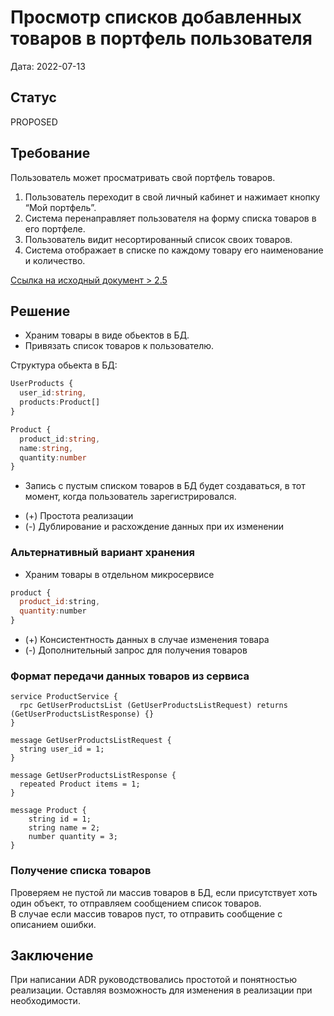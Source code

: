 # Просмотр списков добавленных товаров в портфель пользователя

Дата: 2022-07-13

## Статус

PROPOSED

## Требование

Пользователь может просматривать свой портфель товаров.

1. Пользователь переходит в свой личный кабинет и нажимает кнопку “Мой портфель”.
2. Система перенаправляет пользователя на форму списка товаров в его портфеле.
3. Пользователь видит несортированный список своих товаров.
4. Система отображает в списке по каждому товару его наименование и количество.

[Ссылка на исходный документ > 2.5](https://docs.google.com/document/d/1HwW4-Q8kIadQPA3vRosXDwSpWbfjIRJMwdgL5OhvnXY/edit#bookmark=id.mp2ty44x9mgp)

## Решение

- Храним товары в виде обьектов в БД.
- Привязать список товаров к пользователю.

Структура обьекта в БД:

```ts
UserProducts {
  user_id:string,
  products:Product[]
}
```
```ts
Product {
  product_id:string,
  name:string,
  quantity:number
}
```

- Запись с пустым списком товаров в БД будет создаваться, в тот момент, когда пользователь зарегистрировался.

+ (+) Простота реализации
+ (-) Дублирование и расхождение данных при их изменении

### Альтернативный вариант хранения

- Храним товары в отдельном микросервисе

```js
product {
  product_id:string,
  quantity:number
}
```
+ (+) Консистентность данных в случае изменения товара
+ (-) Дополнительный запрос для получения товаров


### Формат передачи данных товаров из сервиса

```proto3
service ProductService {
  rpc GetUserProductsList (GetUserProductsListRequest) returns (GetUserProductsListResponse) {}
}

message GetUserProductsListRequest {
  string user_id = 1;
}

message GetUserProductsListResponse {
  repeated Product items = 1;
}

message Product {
    string id = 1;
    string name = 2;
    number quantity = 3;
}
```

### Получение списка товаров

Проверяем не пустой ли массив товаров в БД, если присутствует хоть один объект, то отправляем сообщением список товаров.</br> В случае если массив товаров пуст, то отправить сообщение с описанием ошибки.


## Заключение

При написании ADR руководствовались простотой и понятностью реализации. Оставляя возможность для изменения в реализации при необходимости.
